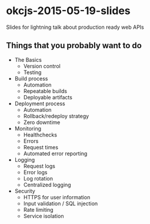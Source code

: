 # okcjs-2015-05-19-slides
Slides for lightning talk about production ready web APIs


## Things that you probably want to do

* The Basics
  * Version control
  * Testing
* Build process
  * Automation
  * Repeatable builds
  * Deployable artifacts
* Deployment process
  * Automation
  * Rollback/redeploy strategy
  * Zero downtime
* Monitoring
  * Healthchecks
  * Errors
  * Request times
  * Automated error reporting
* Logging
  * Request logs
  * Error logs
  * Log rotation
  * Centralized logging
* Security
  * HTTPS for user information
  * Input validation / SQL injection
  * Rate limiting
  * Service isolation
